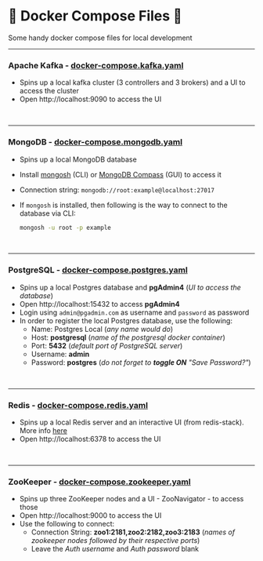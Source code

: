 # 🐳 Docker Compose Files 📁
Some handy docker compose files for local development

---

### Apache Kafka - [docker-compose.kafka.yaml](docker-compose.kafka.yaml)
- Spins up a local kafka cluster (3 controllers and 3 brokers) and a UI to access the cluster
- Open http://localhost:9090 to access the UI

<br/>

---

### MongoDB - [docker-compose.mongodb.yaml](docker-compose.mongodb.yaml)
- Spins up a local MongoDB database
- Install [mongosh](https://www.mongodb.com/try/download/shell) (CLI) or [MongoDB Compass](https://www.mongodb.com/try/download/compass) (GUI) to access it
- Connection string: `mongodb://root:example@localhost:27017`
- If `mongosh` is installed, then following is the way to connect to the database via CLI:

  ```sh
  mongosh -u root -p example
  ```

<br/>

---

### PostgreSQL - [docker-compose.postgres.yaml](docker-compose.postgres.yaml)
- Spins up a local Postgres database and **pgAdmin4** (_UI to access the database_)
- Open http://localhost:15432 to access **pgAdmin4**
- Login using `admin@pgadmin.com` as username and `password` as password
- In order to register the local Postgres database, use the following:
  - Name: Postgres Local (_any name would do_)
  - Host: **postgresql** (_name of the postgresql docker container_)
  - Port: **5432** (_default port of PostgreSQL server_)
  - Username: **admin**
  - Password: **postgres** (_do not forget to **toggle ON** "Save Password?"_)

<br/>

---

### Redis - [docker-compose.redis.yaml](docker-compose.redis.yaml)
- Spins up a local Redis server and an interactive UI (from redis-stack). More info [here](https://redis.io/docs/latest/operate/oss_and_stack/install/install-stack/docker/)
- Open http://localhost:6378 to access the UI

<br/>

---

### ZooKeeper - [docker-compose.zookeeper.yaml](docker-compose.zookeeper.yaml)
- Spins up three ZooKeeper nodes and a UI - ZooNavigator - to access those
- Open http://localhost:9000 to access the UI
- Use the following to connect:
  - Connection String: **zoo1:2181,zoo2:2182,zoo3:2183** (_names of zookeeper nodes followed by their respective ports_)
  - Leave the _Auth username_ and _Auth password_ blank

<br/>

